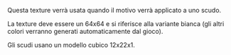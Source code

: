 Questa texture verrà usata quando il motivo verrà applicato a uno scudo.

La texture deve essere un 64x64 e si riferisce alla variante bianca (gli altri colori verranno generati automaticamente dal gioco).

Gli scudi usano un modello cubico 12x22x1.